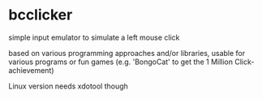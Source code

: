 # bcclicker
simple input emulator to simulate a left mouse click

based on various programming approaches and/or libraries, usable for various programs or fun games (e.g. 'BongoCat' to get the 1 Million Click-achievement)

Linux version needs xdotool though
